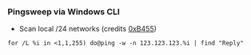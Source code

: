 ### Pingsweep via Windows CLI 
- Scan local /24 networks (credits [0xB455](http://ha.cker.info/author/skr))

`for /L %i in <1,1,255) do@ping -w -n 123.123.123.%i | find "Reply" `
